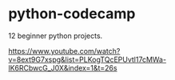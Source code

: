 # python-codecamp
12 beginner python projects.

https://www.youtube.com/watch?v=8ext9G7xspg&list=PLKogTQcEPUvtl17cMWa-lK6RCbwcG_J0X&index=1&t=26s
